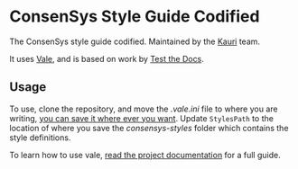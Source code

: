 # ConsenSys Style Guide Codified

The ConsenSys style guide codified. Maintained by the [Kauri](https://kauri.io) team.

It uses [Vale](https://errata-ai.github.io/vale), and is based on work by [Test the Docs](https://github.com/testthedocs).

## Usage

To use, clone the repository, and move the _.vale.ini_ file to where you are writing, [you can save it where ever you want](https://errata-ai.github.io/vale/config/#valeini). Update `StylesPath` to the location of where you save the _consensys-styles_ folder which contains the style definitions.

To learn how to use vale, [read the project documentation](https://errata-ai.github.io/vale/usage/) for a full guide.
